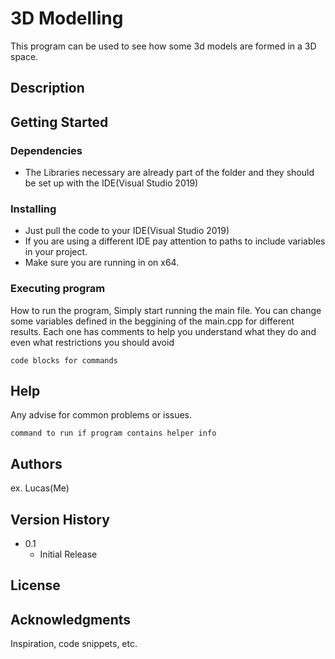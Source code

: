 # 3D Modelling


This program can be used to see how some 3d models are formed in a 3D space.

## Description

## Getting Started

### Dependencies

* The Libraries necessary are already part of the folder and they should be set up with the IDE(Visual Studio 2019)

### Installing

* Just pull the code to your IDE(Visual Studio 2019)
* If you are using a different IDE pay attention to paths to include variables in your project.
* Make sure you are running in on x64.

### Executing program
How to run the program,
Simply start running the main file.
You can change some variables defined in the beggining of the main.cpp for different results.
Each one has comments to help you understand what they do and even what restrictions you should avoid


```
code blocks for commands
```

## Help

Any advise for common problems or issues.
```
command to run if program contains helper info
```

## Authors

ex. Lucas(Me)

## Version History


* 0.1
    * Initial Release

## License


## Acknowledgments

Inspiration, code snippets, etc.
